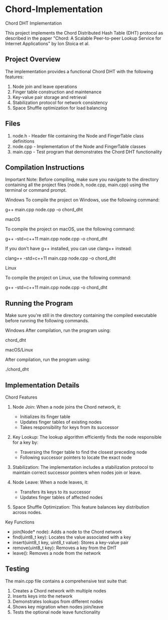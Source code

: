# Chord-Implementation

Chord DHT Implementation

This project implements the Chord Distributed Hash Table (DHT) protocol as described in the paper "Chord: A Scalable Peer-to-peer Lookup Service for Internet Applications" by Ion Stoica et al.

## Project Overview

The implementation provides a functional Chord DHT with the following features:

1. Node join and leave operations
2. Finger table construction and maintenance
3. Key-value pair storage and retrieval
4. Stabilization protocol for network consistency
5. Space Shuffle optimization for load balancing 

## Files

1. node.h - Header file containing the Node and FingerTable class definitions
2. node.cpp - Implementation of the Node and FingerTable classes
3. main.cpp - Test program that demonstrates the Chord DHT functionality

## Compilation Instructions

Important Note: Before compiling, make sure you navigate to the directory containing all the project files (node.h, node.cpp, main.cpp) using the terminal or command prompt.

Windows
To compile the project on Windows, use the following command:

g++ main.cpp node.cpp -o chord_dht

macOS

To compile the project on macOS, use the following command:

g++ -std=c++11 main.cpp node.cpp -o chord_dht

If you don't have g++ installed, you can use clang++ instead:

clang++ -std=c++11 main.cpp node.cpp -o chord_dht

Linux

To compile the project on Linux, use the following command:

g++ -std=c++11 main.cpp node.cpp -o chord_dht

## Running the Program
Make sure you're still in the directory containing the compiled executable before running the following commands.

Windows
After compilation, run the program using:

chord_dht

macOS/Linux

After compilation, run the program using:

./chord_dht

## Implementation Details

Chord Features

1. Node Join: When a node joins the Chord network, it:
   - Initializes its finger table
   - Updates finger tables of existing nodes
   - Takes responsibility for keys from its successor

2. Key Lookup: The lookup algorithm efficiently finds the node responsible for a key by:
   - Traversing the finger table to find the closest preceding node
   - Following successor pointers to locate the exact node

3. Stabilization: The implementation includes a stabilization protocol to maintain correct successor pointers when nodes join or leave.

4. Node Leave: When a node leaves, it:
   - Transfers its keys to its successor
   - Updates finger tables of affected nodes

5. Space Shuffle Optimization: This feature balances key distribution across nodes.

Key Functions

- join(Node* node): Adds a node to the Chord network
- find(uint8_t key): Locates the value associated with a key
- insert(uint8_t key, uint8_t value): Stores a key-value pair
- remove(uint8_t key): Removes a key from the DHT
- leave(): Removes a node from the network

## Testing

The main.cpp file contains a comprehensive test suite that:

1. Creates a Chord network with multiple nodes
2. Inserts keys into the network
3. Demonstrates lookups from different nodes
4. Shows key migration when nodes join/leave
5. Tests the optional node leave functionality
